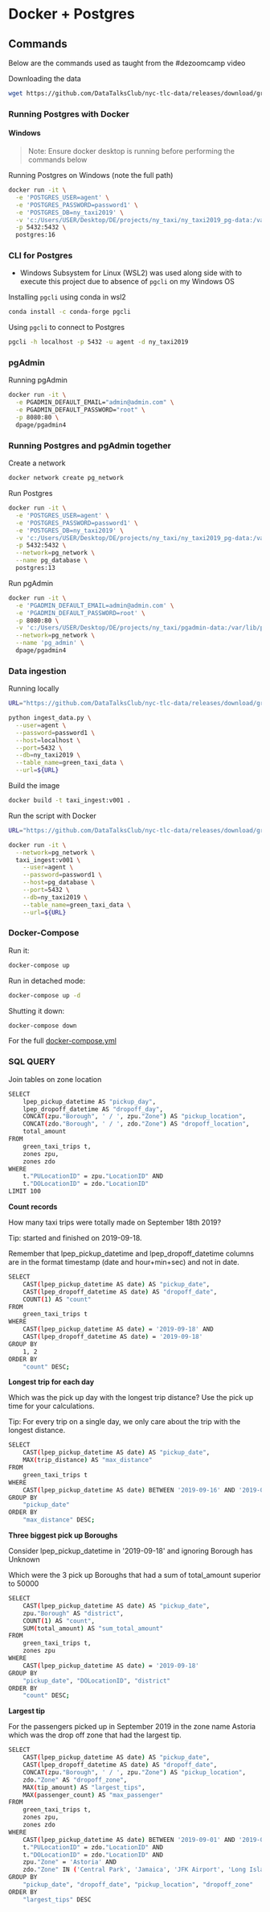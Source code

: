 # Docker + Postgres

## Commands

Below are the commands used as taught from the #dezoomcamp video

Downloading the data

```bash
wget https://github.com/DataTalksClub/nyc-tlc-data/releases/download/green/green_tripdata_2019-09.csv.gz
```

### Running Postgres with Docker

#### Windows

> Note: Ensure docker desktop is running before performing the commands below

Running Postgres on Windows (note the full path)

```bash
docker run -it \
  -e 'POSTGRES_USER=agent' \
  -e 'POSTGRES_PASSWORD=password1' \
  -e 'POSTGRES_DB=ny_taxi2019' \
  -v 'c:/Users/USER/Desktop/DE/projects/ny_taxi/ny_taxi2019_pg-data:/var/lib/postgresql/data' \
  -p 5432:5432 \
  postgres:16
```

### CLI for Postgres

- Windows Subsystem for Linux (WSL2) was used along side with to execute this project due to absence of `pgcli` on my Windows OS

Installing `pgcli` using conda in wsl2

```bash
conda install -c conda-forge pgcli
```

Using `pgcli` to connect to Postgres

```bash
pgcli -h localhost -p 5432 -u agent -d ny_taxi2019
```

### pgAdmin

Running pgAdmin

```bash
docker run -it \
  -e PGADMIN_DEFAULT_EMAIL="admin@admin.com" \
  -e PGADMIN_DEFAULT_PASSWORD="root" \
  -p 8080:80 \
  dpage/pgadmin4
```

### Running Postgres and pgAdmin together

Create a network

```bash
docker network create pg_network
```

Run Postgres

```bash
docker run -it \
  -e 'POSTGRES_USER=agent' \
  -e 'POSTGRES_PASSWORD=password1' \
  -e 'POSTGRES_DB=ny_taxi2019' \
  -v 'c:/Users/USER/Desktop/DE/projects/ny_taxi/ny_taxi2019_pg-data:/var/lib/postgresql/data' \
  -p 5432:5432 \
  --network=pg_network \
  --name pg_database \
  postgres:13
```

Run pgAdmin

```bash
docker run -it \
  -e 'PGADMIN_DEFAULT_EMAIL=admin@admin.com' \
  -e 'PGADMIN_DEFAULT_PASSWORD=root' \
  -p 8080:80 \
  -v 'c:/Users/USER/Desktop/DE/projects/ny_taxi/pgadmin-data:/var/lib/pgadmin' \
  --network=pg_network \
  --name 'pg_admin' \
  dpage/pgadmin4
```

### Data ingestion

Running locally

```bash
URL="https://github.com/DataTalksClub/nyc-tlc-data/releases/download/green/green_tripdata_2019-09.csv.gz"

python ingest_data.py \
  --user=agent \
  --password=password1 \
  --host=localhost \
  --port=5432 \
  --db=ny_taxi2019 \
  --table_name=green_taxi_data \
  --url=${URL}
```

Build the image

```bash
docker build -t taxi_ingest:v001 .
```

Run the script with Docker

```bash
URL="https://github.com/DataTalksClub/nyc-tlc-data/releases/download/green/green_tripdata_2019-09.csv.gz"

docker run -it \
  --network=pg_network \
  taxi_ingest:v001 \
    --user=agent \
    --password=password1 \
    --host=pg_database \
    --port=5432 \
    --db=ny_taxi2019 \
    --table_name=green_taxi_data \
    --url=${URL}
```

### Docker-Compose

Run it:

```bash
docker-compose up
```

Run in detached mode:

```bash
docker-compose up -d
```

Shutting it down:

```bash
docker-compose down
```

For the full [docker-compose.yml](docker-compose.yml)

### SQL QUERY

Join tables on zone location

```bash
SELECT
	lpep_pickup_datetime AS "pickup_day",
	lpep_dropoff_datetime AS "dropoff_day",
	CONCAT(zpu."Borough", ' / ', zpu."Zone") AS "pickup_location",
	CONCAT(zdo."Borough", ' / ', zdo."Zone") AS "dropoff_location",
	total_amount
FROM
	green_taxi_trips t,
	zones zpu,
	zones zdo
WHERE
	t."PULocationID" = zpu."LocationID" AND
	t."DOLocationID" = zdo."LocationID"
LIMIT 100
```

**Count records**

How many taxi trips were totally made on September 18th 2019?

Tip: started and finished on 2019-09-18.

Remember that lpep_pickup_datetime and lpep_dropoff_datetime columns are in the format timestamp (date and hour+min+sec) and not in date.

```bash
SELECT
	CAST(lpep_pickup_datetime AS date) AS "pickup_date",
	CAST(lpep_dropoff_datetime AS date) AS "dropoff_date",
	COUNT(1) AS "count"
FROM
	green_taxi_trips t
WHERE
	CAST(lpep_pickup_datetime AS date) = '2019-09-18' AND
	CAST(lpep_dropoff_datetime AS date) = '2019-09-18'
GROUP BY
	1, 2
ORDER BY
	"count" DESC;
```

**Longest trip for each day**

Which was the pick up day with the longest trip distance? Use the pick up time for your calculations.

Tip: For every trip on a single day, we only care about the trip with the longest distance.

```bash
SELECT
	CAST(lpep_pickup_datetime AS date) AS "pickup_date",
	MAX(trip_distance) AS "max_distance"
FROM
	green_taxi_trips t
WHERE
	CAST(lpep_pickup_datetime AS date) BETWEEN '2019-09-16' AND '2019-09-26'
GROUP BY
	"pickup_date"
ORDER BY
	"max_distance" DESC;
```

**Three biggest pick up Boroughs**

Consider lpep_pickup_datetime in '2019-09-18' and ignoring Borough has Unknown

Which were the 3 pick up Boroughs that had a sum of total_amount superior to 50000

```bash
SELECT
	CAST(lpep_pickup_datetime AS date) AS "pickup_date",
	zpu."Borough" AS "district",
	COUNT(1) AS "count",
	SUM(total_amount) AS "sum_total_amount"
FROM
	green_taxi_trips t,
	zones zpu
WHERE
	CAST(lpep_pickup_datetime AS date) = '2019-09-18'
GROUP BY
	"pickup_date", "DOLocationID", "district"
ORDER BY
	"count" DESC;
```

**Largest tip**

For the passengers picked up in September 2019 in the zone name Astoria which was the drop off zone that had the largest tip.

```bash
SELECT
	CAST(lpep_pickup_datetime AS date) AS "pickup_date",
	CAST(lpep_dropoff_datetime AS date) AS "dropoff_date",
	CONCAT(zpu."Borough", ' / ', zpu."Zone") AS "pickup_location",
	zdo."Zone" AS "dropoff_zone",
	MAX(tip_amount) AS "largest_tips",
	MAX(passenger_count) AS "max_passenger"
FROM
	green_taxi_trips t,
	zones zpu,
	zones zdo
WHERE
	CAST(lpep_pickup_datetime AS date) BETWEEN '2019-09-01' AND '2019-09-30' AND
	t."PULocationID" = zdo."LocationID" AND
	t."DOLocationID" = zdo."LocationID" AND
	zpu."Zone" = 'Astoria' AND
	zdo."Zone" IN ('Central Park', 'Jamaica', 'JFK Airport', 'Long Island City/Queens Plaza')
GROUP BY
	"pickup_date", "dropoff_date", "pickup_location", "dropoff_zone"
ORDER BY
	"largest_tips" DESC
```
